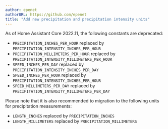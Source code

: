 ```yaml
---
author: epenet
authorURL: https://github.com/epenet
title: "Add new precipitation and precipitation intensity units"
---
```


As of Home Assistant Core 2022.11, the following constants are deprecated:

  - `PRECIPITATION_INCHES_PER_HOUR` replaced by `PRECIPITATION_INTENSITY_INCHES_PER_HOUR`
  - `PRECIPITATION_MILLIMETERS_PER_HOUR` replaced by `PRECIPITATION_INTENSITY_MILLIMETERS_PER_HOUR`
  - `SPEED_INCHES_PER_DAY` replaced by `PRECIPITATION_INTENSITY_INCHES_PER_DAY`
  - `SPEED_INCHES_PER_HOUR` replaced by `PRECIPITATION_INTENSITY_INCHES_PER_HOUR`
  - `SPEED_MILLIMETERS_PER_DAY` replaced by `PRECIPITATION_INTENSITY_MILLIMETERS_PER_DAY`

Please note that it is also recommended to migration to the following units for precipitation measurements:

  - `LENGTH_INCHES` replaced by `PRECIPITATION_INCHES`
  - `LENGTH_MILLIMETERS` replaced by `PRECIPITATION_MILLIMETERS`
